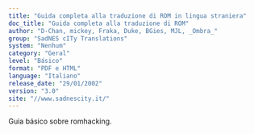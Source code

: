 ```yaml
---
title: "Guida completa alla traduzione di ROM in lingua straniera"
doc_title: "Guida completa alla traduzione di ROM"
author: "D-Chan, mickey, Fraka, Duke, BGies, MJL, _Ombra_"
group: "SadNES cITy Translations"
system: "Nenhum"
category: "Geral"
level: "Básico"
format: "PDF e HTML"
language: "Italiano"
release_date: "29/01/2002"
version: "3.0"
site: "//www.sadnescity.it/"
---
```

Guia básico sobre romhacking.